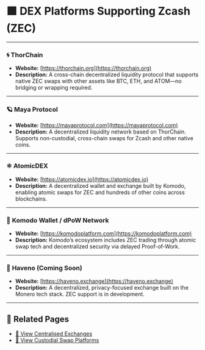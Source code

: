 
# 🟪 DEX Platforms Supporting Zcash (ZEC)

---

### 🌀 **ThorChain**
- **Website:** [https://thorchain.org](https://thorchain.org)
- **Description:** A cross-chain decentralized liquidity protocol that supports native ZEC swaps with other assets like BTC, ETH, and ATOM—no bridging or wrapping required.

---

### 🪐 **Maya Protocol**
- **Website:** [https://mayaprotocol.com](https://mayaprotocol.com)
- **Description:** A decentralized liquidity network based on ThorChain. Supports non-custodial, cross-chain swaps for Zcash and other native coins.

---

### ⚛️ **AtomicDEX**
- **Website:** [https://atomicdex.io](https://atomicdex.io)
- **Description:** A decentralized wallet and exchange built by Komodo, enabling atomic swaps for ZEC and hundreds of other coins across blockchains.

---

### 🔗 **Komodo Wallet / dPoW Network**
- **Website:** [https://komodoplatform.com](https://komodoplatform.com)
- **Description:** Komodo’s ecosystem includes ZEC trading through atomic swap tech and decentralized security via delayed Proof-of-Work.

---

### 💱 **Haveno (Coming Soon)**
- **Website:** [https://haveno.exchange](https://haveno.exchange)
- **Description:** A decentralized, privacy-focused exchange built on the Monero tech stack. ZEC support is in development.

---

## 🔘 Related Pages

- [🔗 View Centralised Exchanges](https://zechub.wiki/using-zcash/custodial-exchanges)
- [🔗 View Custodial Swap Platforms](https://zechub.wiki/using-zcash/centralizedswaps)

